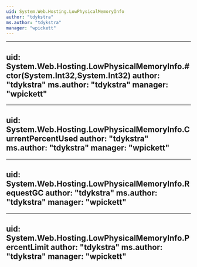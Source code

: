 ```yaml
---
uid: System.Web.Hosting.LowPhysicalMemoryInfo
author: "tdykstra"
ms.author: "tdykstra"
manager: "wpickett"
---
```


---
uid: System.Web.Hosting.LowPhysicalMemoryInfo.#ctor(System.Int32,System.Int32)
author: "tdykstra"
ms.author: "tdykstra"
manager: "wpickett"
---

---
uid: System.Web.Hosting.LowPhysicalMemoryInfo.CurrentPercentUsed
author: "tdykstra"
ms.author: "tdykstra"
manager: "wpickett"
---

---
uid: System.Web.Hosting.LowPhysicalMemoryInfo.RequestGC
author: "tdykstra"
ms.author: "tdykstra"
manager: "wpickett"
---

---
uid: System.Web.Hosting.LowPhysicalMemoryInfo.PercentLimit
author: "tdykstra"
ms.author: "tdykstra"
manager: "wpickett"
---
